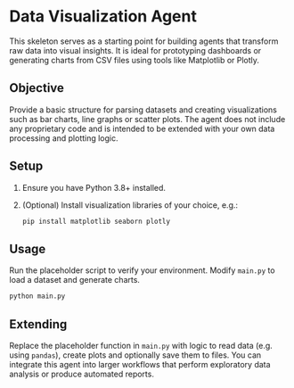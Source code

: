 # Data Visualization Agent

This skeleton serves as a starting point for building agents that transform raw data into visual insights.  It is ideal for prototyping dashboards or generating charts from CSV files using tools like Matplotlib or Plotly.

## Objective

Provide a basic structure for parsing datasets and creating visualizations such as bar charts, line graphs or scatter plots.  The agent does not include any proprietary code and is intended to be extended with your own data processing and plotting logic.

## Setup

1. Ensure you have Python 3.8+ installed.
2. (Optional) Install visualization libraries of your choice, e.g.:

   ```bash
   pip install matplotlib seaborn plotly
   ```

## Usage

Run the placeholder script to verify your environment.  Modify `main.py` to load a dataset and generate charts.

```bash
python main.py
```

## Extending

Replace the placeholder function in `main.py` with logic to read data (e.g. using `pandas`), create plots and optionally save them to files.  You can integrate this agent into larger workflows that perform exploratory data analysis or produce automated reports.